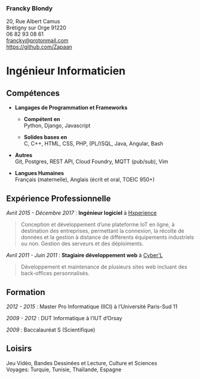 <div id="header">

### Francky Blondy

20, Rue Albert Camus  
Brétigny sur Orge 91220  
06 82 93 08 61  
<francky@protonmail.com>  
<https://github.com/Zapaan>

</div>

# Ingénieur Informaticien

## Compétences

  - **Langages de Programmation et Frameworks**
    
      - **Compétent en**  
        Python, Django, Javascript
    
      - **Solides bases en**  
        C, C++, HTML, CSS, PHP, (PL/)SQL, Java, Angular, Bash

  - **Autres**  
    Git, Postgres, REST API, Cloud Foundry, MQTT (pub/sub), Vim

  - **Langues Humaines**  
    Français (maternelle), Anglais (écrit et oral, TOEIC 950+)

## Expérience Professionnelle

*Avril 2015 - Décembre 2017* : **Ingénieur logiciel** à
[Hxperience](https://www.hxperience.com)

<div class="indented-p">

> Conception et développement d’une plateforme IoT en ligne, à
> destination des entreprises, permettant la connexion, la récolte de
> données et la gestion à distance de différents équipements industriels
> ou non. Gestion des serveurs et des déploiments.

</div>

*Avril 2011 - Juin 2011* : **Stagiaire développement web** à
[Cyber’L](https://www.cyber-l.com/)

<div class="indented-p">

> Développement et maintenance de plusieurs sites web incluant des
> back-offices personnalisés.

</div>

## Formation

*2012 - 2015* : Master Pro Informatique (IICI) à l’Université Paris-Sud
11

*2009 - 2012* : DUT Informatique à l’IUT d’Orsay

*2009* : Baccalauréat S (Scientifique)

## Loisirs

Jeu Vidéo, Bandes Dessinées et Lecture, Culture et Sciences  
Voyages: Turquie, Tunisie, Thaïlande, Espagne
